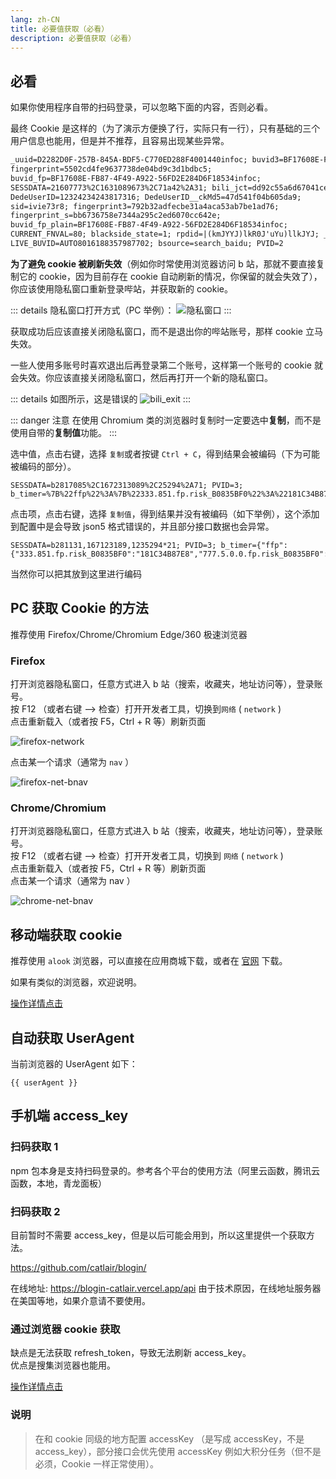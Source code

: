 ```yaml
---
lang: zh-CN
title: 必要值获取（必看）
description: 必要值获取（必看）
---
```


## 必看

如果你使用程序自带的扫码登录，可以忽略下面的内容，否则必看。

最终 Cookie 是这样的（为了演示方便换了行，实际只有一行），只有基础的三个用户信息也能用，但是并不推荐，且容易出现某些异常。

```txt
_uuid=D2282D0F-257B-845A-BDF5-C770ED288F4001440infoc; buvid3=BF17608E-FB87-4F49-A922-56FD2E284D6F18534infoc;
fingerprint=5502cd4fe9637738de04bd9c3d1bdbc5;
buvid_fp=BF17608E-FB87-4F49-A922-56FD2E284D6F18534infoc;
SESSDATA=21607773%2C1631089673%2C71a42%2A31; bili_jct=dd92c55a6d67041ce2f3fb1650889ea8;
DedeUserID=12324234243817316; DedeUserID__ckMd5=47d541f04b605da9;
sid=ivie73r8; fingerprint3=792b32adfecbe31a4aca53ab7be1ad76;
fingerprint_s=bb6736758e7344a295c2ed6070cc642e;
buvid_fp_plain=BF17608E-FB87-4F49-A922-56FD2E284D6F18534infoc;
CURRENT_FNVAL=80; blackside_state=1; rpdid=|(kmJYYJ)lkR0J'uYu)llkJYJ; _dfcaptcha=a46d7562a42065d43a88c053e283e876;
LIVE_BUVID=AUTO8016188357987702; bsource=search_baidu; PVID=2
```

**为了避免 cookie 被刷新失效**（例如你时常使用浏览器访问 b 站，那就不要直接复制它的 cookie，因为目前存在 cookie 自动刷新的情况，你保留的就会失效了），你应该使用隐私窗口重新登录哔站，并获取新的 cookie。

::: details 隐私窗口打开方式（PC 举例）：
![隐私窗口](/images/br_ys.png)
:::

获取成功后应该直接关闭隐私窗口，而不是退出你的哔站账号，那样 cookie 立马失效。

一些人使用多账号时喜欢退出后再登录第二个账号，这样第一个账号的 cookie 就会失效。你应该直接关闭隐私窗口，然后再打开一个新的隐私窗口。

::: details 如图所示，这是错误的
![bili_exit](/images/bili_exit.png)
:::

::: danger 注意
在使用 Chromium 类的浏览器时复制时一定要选中**复制**，而不是使用自带的**复制值**功能。
:::

选中值，点击右键，选择 `复制`或者按键 `Ctrl + C`，得到结果会被编码（下为可能被编码的部分）。

```
SESSDATA=b2817085%2C1672313089%2C25294%2A71; PVID=3; b_timer=%7B%22ffp%22%3A%7B%22333.851.fp.risk_B0835BF0%22%3A%22181C34B87E8%22%2C%22777.5.0.0.fp.risk_B0835BF0%22%3A%22181C352F104%22%7D%7D
```

点击项，点击右键，选择 `复制值`，得到结果并没有被编码（如下举例），这个添加到配置中是会导致 json5 格式错误的，并且部分接口数据也会异常。

```
SESSDATA=b281131,167123189,1235294*21; PVID=3; b_timer={"ffp":{"333.851.fp.risk_B0835BF0":"181C34B87E8","777.5.0.0.fp.risk_B0835BF0":"181C352F104"}}
```

当然你可以把其放到这里进行编码

<EncodeCookie></EncodeCookie>

## PC 获取 Cookie 的方法

推荐使用 Firefox/Chrome/Chromium Edge/360 极速浏览器

### Firefox

打开浏览器隐私窗口，任意方式进入 b 站（搜索，收藏夹，地址访问等），登录账号。  
按 F12 （或者右键 --> 检查）打开开发者工具，切换到`网络` ( `network` )  
点击重新载入（或者按 F5，Ctrl + R 等）刷新页面

![firefox-network](/images/firefox-network.png)

点击某一个请求（通常为 `nav` ）

![firefox-net-bnav](/images/firefox-net-bnav.png)

### Chrome/Chromium

打开浏览器隐私窗口，任意方式进入 b 站（搜索，收藏夹，地址访问等），登录账号。  
按 F12 （或者右键 --> 检查）打开开发者工具，切换到 `网络` ( `network` )  
点击重新载入（或者按 F5，Ctrl + R 等）刷新页面  
点击某一个请求（通常为 nav ）

![chrome-net-bnav](/images/chrome-net-bnav.png)

## 移动端获取 cookie

推荐使用 `alook` 浏览器，可以直接在应用商城下载，或者在 [官网](https://www.alookweb.com/) 下载。

如果有类似的浏览器，欢迎说明。

[操作详情点击](./get_cookie_mobile.md)

## 自动获取 UserAgent

当前浏览器的 UserAgent 如下：

<code>{{ userAgent }}</code>

## 手机端 access_key

### 扫码获取 1

npm 包本身是支持扫码登录的。参考各个平台的使用方法（阿里云函数，腾讯云函数，本地，青龙面板）

### 扫码获取 2

目前暂时不需要 access_key，但是以后可能会用到，所以这里提供一个获取方法。

<https://github.com/catlair/blogin/>

在线地址: <https://blogin-catlair.vercel.app/api> 由于技术原因，在线地址服务器在美国等地，如果介意请不要使用。

### 通过浏览器 cookie 获取

缺点是无法获取 refresh_token，导致无法刷新 access_key。  
优点是搜集浏览器也能用。

[操作详情点击](./get_access_key_pc.md)

### 说明

> 在和 cookie 同级的地方配置 accessKey （是写成 accessKey，不是 access_key），部分接口会优先使用 accessKey 例如大积分任务（但不是必须，Cookie 一样正常使用）。

<script setup>
import { ref, onMounted } from "vue";
import EncodeCookie from '@components/EncodeCookie.vue'

const userAgent = ref('');

onMounted(() => {
  userAgent.value = navigator.userAgent;
});
</script>
